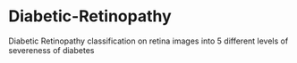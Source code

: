 # Diabetic-Retinopathy
Diabetic Retinopathy classification on retina images into 5 different levels of severeness of diabetes
